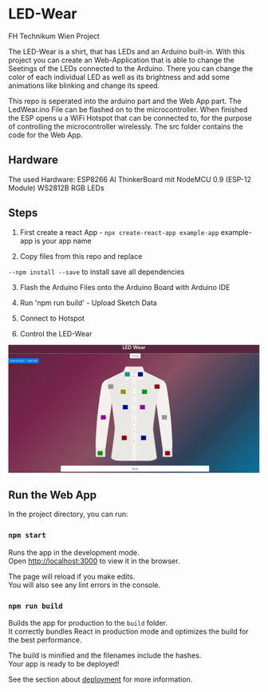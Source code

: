 # LED-Wear
FH Technikum Wien Project

The LED-Wear is a shirt, that has LEDs and an Arduino built-in. With this project you can create an Web-Application that is able to change the Seetings of the LEDs connected to the Arduino. There you can change the color of each individual LED as well as its brightness and add some animations like blinking and change its speed. 

This repo is seperated into the arduino part and the Web App part. The LedWear.ino File can be flashed on to the microcontroller. When finished the ESP opens u a WiFi Hotspot that can be connected to, for the purpose of controlling the microcontroller wirelessly. 
The src folder contains the code for the Web App.

## Hardware

The used Hardware:
ESP8266 AI ThinkerBoard mit NodeMCU 0.9 (ESP-12 Module)
WS2812B RGB LEDs

## Steps

1. First create a react App - `npx create-react-app example-app`
example-app is your app name

2. Copy files from this repo and replace

`--npm install --save` to install save all dependencies

3. Flash the Arduino Files onto the Arduino Board with Arduino IDE

4. Run 'npm run build' - Upload Sketch Data

5. Connect to Hotspot

6. Control the LED-Wear

![LED WEAR Interface](interface.PNG)

## Run the Web App

In the project directory, you can run:

### `npm start`

Runs the app in the development mode.<br />
Open [http://localhost:3000](http://localhost:3000) to view it in the browser.

The page will reload if you make edits.<br />
You will also see any lint errors in the console.

### `npm run build`

Builds the app for production to the `build` folder.<br />
It correctly bundles React in production mode and optimizes the build for the best performance.

The build is minified and the filenames include the hashes.<br />
Your app is ready to be deployed!

See the section about [deployment](https://facebook.github.io/create-react-app/docs/deployment) for more information.